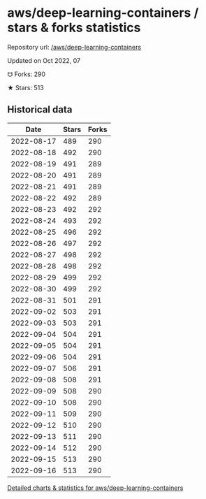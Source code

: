 # aws/deep-learning-containers / stars & forks statistics

Repository url: [/aws/deep-learning-containers](https://github.com/aws/deep-learning-containers)

Updated on Oct 2022, 07

☋ Forks: 290

★ Stars: 513

## Historical data
| Date | Stars | Forks |
|------|-------|-------|
| 2022-08-17 | 489 | 290 | 
| 2022-08-18 | 492 | 290 | 
| 2022-08-19 | 491 | 289 | 
| 2022-08-20 | 491 | 289 | 
| 2022-08-21 | 491 | 289 | 
| 2022-08-22 | 492 | 289 | 
| 2022-08-23 | 492 | 292 | 
| 2022-08-24 | 493 | 292 | 
| 2022-08-25 | 496 | 292 | 
| 2022-08-26 | 497 | 292 | 
| 2022-08-27 | 498 | 292 | 
| 2022-08-28 | 498 | 292 | 
| 2022-08-29 | 499 | 292 | 
| 2022-08-30 | 499 | 292 | 
| 2022-08-31 | 501 | 291 | 
| 2022-09-02 | 503 | 291 | 
| 2022-09-03 | 503 | 291 | 
| 2022-09-04 | 504 | 291 | 
| 2022-09-05 | 504 | 291 | 
| 2022-09-06 | 504 | 291 | 
| 2022-09-07 | 506 | 291 | 
| 2022-09-08 | 508 | 291 | 
| 2022-09-09 | 508 | 290 | 
| 2022-09-10 | 508 | 290 | 
| 2022-09-11 | 509 | 290 | 
| 2022-09-12 | 510 | 290 | 
| 2022-09-13 | 511 | 290 | 
| 2022-09-14 | 512 | 290 | 
| 2022-09-15 | 513 | 290 | 
| 2022-09-16 | 513 | 290 | 


[Detailed charts & statistics for aws/deep-learning-containers](https://reviewgithub.com/rep/aws/deep-learning-containers)
